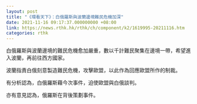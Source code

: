 ```yaml
---
layout: post
title: "《環看天下》：白俄羅斯與波蘭邊境難民危機加深"
date: 2021-11-16 09:17:37.000000000 +08:00
link: https://news.rthk.hk/rthk/ch/component/k2/1619995-20211116.htm
categories: rthk
---
```


白俄羅斯與波蘭邊境的難民危機愈加嚴重，數以千計難民聚集在邊境一帶，希望進入波蘭，再前往西方國家。

波蘭指責白俄刻意製造難民危機，攻擊歐盟，以此作為回應歐盟所作的制裁。

有分析認為，白俄羅斯藉今次事件，迫使歐盟與白俄談判。

亦有意見認為，俄羅斯在背後策劃事件。
